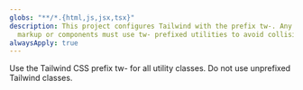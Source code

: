 ```yaml
---
globs: "**/*.{html,js,jsx,tsx}"
description: This project configures Tailwind with the prefix tw-. Any new
  markup or components must use tw- prefixed utilities to avoid collisions.
alwaysApply: true
---
```


Use the Tailwind CSS prefix tw- for all utility classes. Do not use unprefixed Tailwind classes.